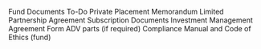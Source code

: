 Fund Documents To-Do
Private Placement Memorandum
Limited Partnership Agreement
Subscription Documents
Investment Management Agreement
Form ADV parts (if required)
Compliance Manual and Code of Ethics (fund)
